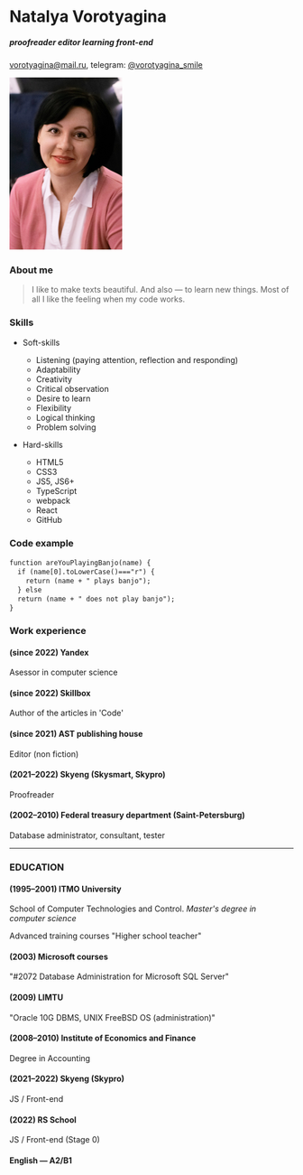 # Natalya Vorotyagina
##### proofreader editor learning front-end
vorotyagina@mail.ru, telegram: [@vorotyagina_smile](http://t.me/vorotyagina_smile)

![foto](./img/ava.png "Фото")

### About me
> I like to make texts beautiful. And also — to learn new things. Most of all I like the feeling when my code works.

### Skills
* Soft-skills
    + Listening (paying attention, reflection and responding)
    + Adaptability
    + Creativity
    + Critical observation
    + Desire to learn
    + Flexibility
    + Logical thinking
    + Problem solving

* Hard-skills
    + HTML5
    + CSS3
    + JS5, JS6+
    + TypeScript
    + webpack
    + React  
    + GitHub

### Code example
```
function areYouPlayingBanjo(name) {
  if (name[0].toLowerCase()==="r") {
    return (name + " plays banjo");
  } else
  return (name + " does not play banjo");
}
```

### Work experience
#### (since 2022) Yandex
Asessor in computer science

#### (since 2022) Skillbox
Author of the articles in 'Code'

#### (since 2021) AST publishing house 
Editor (non fiction)

#### (2021–2022) Skyeng (Skysmart, Skypro)
Proofreader

#### (2002–2010) Federal treasury department (Saint-Petersburg)
Database administrator, consultant, tester

---

### EDUCATION
#### (1995–2001) ITMO University
School of Computer Technologies and Control. 
_Master's degree in computer science_

Advanced training courses "Higher school teacher"

#### (2003) Microsoft courses
"#2072 Database Administration for Microsoft SQL Server"

#### (2009) LIMTU
"Oracle 10G DBMS, UNIX FreeBSD OS (administration)"

#### (2008–2010) Institute of Economics and Finance
Degree in Accounting

#### (2021–2022) Skyeng (Skypro)
JS / Front-end

#### (2022) RS School
JS / Front-end (Stage 0)

#### English — A2/B1